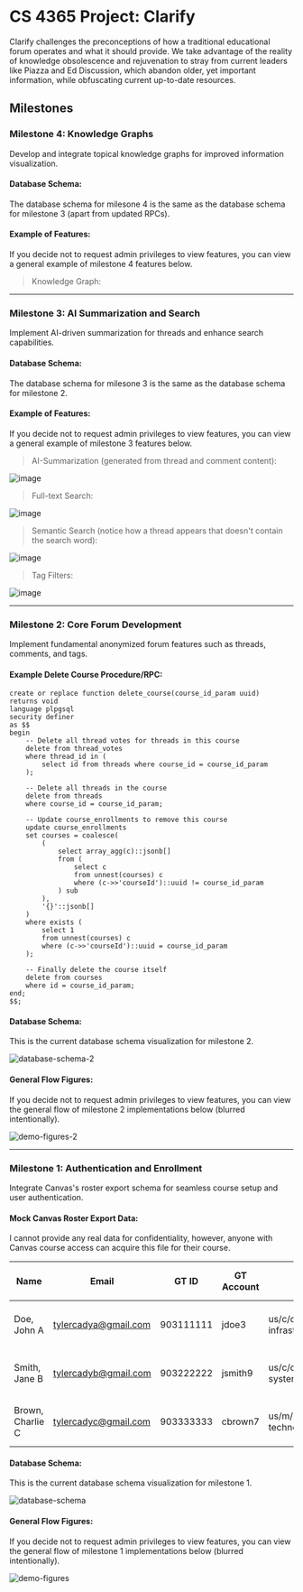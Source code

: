 # CS 4365 Project: Clarify
Clarify challenges the preconceptions of how a traditional educational forum operates and what
it should provide. We take advantage of the reality of knowledge obsolescence and rejuvenation
to stray from current leaders like Piazza and Ed Discussion, which abandon older, yet important
information, while obfuscating current up-to-date resources.
## Milestones

### Milestone 4: Knowledge Graphs
Develop and integrate topical knowledge graphs for improved information visualization.

#### Database Schema:
The database schema for milesone 4 is the same as the database schema for milestone 3 (apart from updated RPCs).


#### Example of Features:
If you decide not to request admin privileges to view features, you can view a general example of milestone 4 features below.

> Knowledge Graph:

---

### Milestone 3: AI Summarization and Search
Implement AI-driven summarization for threads and enhance search capabilities.

#### Database Schema:
The database schema for milesone 3 is the same as the database schema for milestone 2.


#### Example of Features:
If you decide not to request admin privileges to view features, you can view a general example of milestone 3 features below.

> AI-Summarization (generated from thread and comment content):

![image](https://github.com/user-attachments/assets/89dbeee1-2e8f-4999-a5e8-4360935533ee)

> Full-text Search:

![image](https://github.com/user-attachments/assets/fdb7ba58-a164-4872-9a33-3cfc1557a822)

> Semantic Search (notice how a thread appears that doesn't contain the search word):

![image](https://github.com/user-attachments/assets/0971089b-ed61-44ea-b6c7-beb8b01d0f58)

> Tag Filters:

![image](https://github.com/user-attachments/assets/751b2be2-2fd0-480f-87ed-b7746b01cdde)

---

### Milestone 2: Core Forum Development
Implement fundamental anonymized forum features such as threads, comments, and tags.

#### Example Delete Course Procedure/RPC:

```
create or replace function delete_course(course_id_param uuid)
returns void
language plpgsql
security definer
as $$
begin
    -- Delete all thread votes for threads in this course
    delete from thread_votes
    where thread_id in (
        select id from threads where course_id = course_id_param
    );

    -- Delete all threads in the course
    delete from threads
    where course_id = course_id_param;

    -- Update course_enrollments to remove this course
    update course_enrollments
    set courses = coalesce(
        (
            select array_agg(c)::jsonb[]
            from (
                select c
                from unnest(courses) c
                where (c->>'courseId')::uuid != course_id_param
            ) sub
        ),
        '{}'::jsonb[]
    )
    where exists (
        select 1
        from unnest(courses) c
        where (c->>'courseId')::uuid = course_id_param
    );

    -- Finally delete the course itself
    delete from courses
    where id = course_id_param;
end;
$$;
```

#### Database Schema:
This is the current database schema visualization for milestone 2.

![database-schema-2](https://github.com/user-attachments/assets/91b48eb7-aba2-41e9-8bb3-b554089d954d)


#### General Flow Figures:
If you decide not to request admin privileges to view features, you can view the general flow of milestone 2 implementations below (blurred intentionally).

![demo-figures-2](https://github.com/user-attachments/assets/fb4c8162-870a-48bc-a329-9c000a6801b1)

---

### Milestone 1: Authentication and Enrollment
Integrate Canvas's roster export schema for seamless course setup and user authentication.
#### Mock Canvas Roster Export Data:
I cannot provide any real data for confidentiality, however, anyone with Canvas course access can acquire this file for their course.

| Name              | Email                   | GT ID       | GT Account | Major(s) | Role    | Section(s) | Confidential? | Grade Mode   | Last Course Activity      | Total Course Activity |
|------------------|------------------------|-------------|------------|----------|---------|------------|---------------|--------------|----------------------|-------------------|
| Doe, John A     | tylercadya@gmail.com    | 903111111   | jdoe3      | us/c/coc/bscs/a/cs/cs08/info/internetwork-infrastructure | Student  | 202408/CS/2200/A/80169, 202408/CS/2200/A03/88677 | N/A           | Letter Grade | 2024-12-10 10:00 EST  | 100:30:15  |
| Smith, Jane B   | tylercadyb@gmail.com    | 903222222   | jsmith9    | us/c/coc/bscs/a/cs/cs30/info/internetwork-systems | TA       | 202408/CS/2200/A/80169, 202408/CS/2200/A04/88678 | N/A           | Letter Grade | 2024-12-12 14:30 EST  | 120:45:30  |
| Brown, Charlie C | tylercadyc@gmail.com    | 903333333   | cbrown7    | us/m/mgt/bsba/a/ba/mg04/information technology | Teacher  | 202408/CS/2200/A/80169, 202408/CS/2200/A05/88679 | N/A           | Letter Grade | 2024-12-15 09:45 EST  | 95:20:10   |

#### Database Schema:
This is the current database schema visualization for milestone 1.

![database-schema](https://github.com/user-attachments/assets/7bdbb937-5853-46bb-8a5d-94057e40c9a4)


#### General Flow Figures:
If you decide not to request admin privileges to view features, you can view the general flow of milestone 1 implementations below (blurred intentionally).

![demo-figures](https://github.com/user-attachments/assets/11c504dc-da2c-4405-9cd2-a366875d8560)
